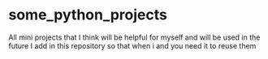 # some_python_projects
All mini projects that I think will be helpful for myself and will be used in the future I add in this repository so that when i and you need it to reuse them
